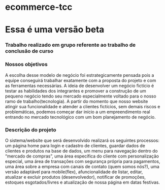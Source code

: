 # ecommerce-tcc

# Essa é uma versão beta

<h3>Trabalho realizado em grupo referente ao trabalho de conclusão de curso </h3>

<h3> Nossos objetivos </h3>

<p>A escolha desse modelo de negócio foi estrategicamente pensada pois a equipe conseguirá trabalhar exatamente com a proposta do projeto e com as ferramentas
necessárias. A ideia de desenvolver um negócio fictício é testar as habilidades dos
integrantes e promover a construção de um pequeno negócio tendo seu mercado especialmente voltado para o nosso ramo de trabalho(tecnologia). A partir do momento
que nosso website atingir sua funcionalidade e atender a clientes fictícios, sem demais riscos e problemáticas, podemos começar dar início a um empreendimento real
entrando no mercado tecnológico com um bom planejamento de negócio. </p>

<h3> Descrição do projeto </h3>

<p> O sistema/website que será desenvolvido realizará os seguintes processos: um página
home para login e cadastro de clientes, guardar dados de clientes e produtos na base de dados, um menu para navegação dentro do “mercado de compras”, uma área específica do cliente com personalização especial, uma área de transações com segurança própria para pagamentos, uma área sobre a empresa com canais de contato (quem somos nós?), uma versão
adaptável para mobile(flex), afuncionalidade de listar, editar, atualizar e excluir produtos (desenvolvedor), notificar de promoções, estoques esgotados/livres e atualização de nossa página em datas festivas.</p>
